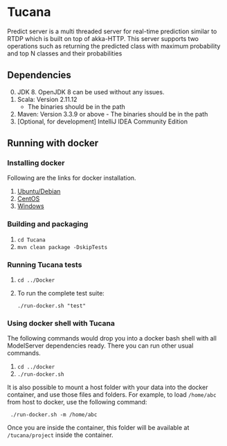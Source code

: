 # Tucana
Predict server is a multi threaded server for real-time prediction similar to RTDP which is built on top of akka-HTTP. This server supports two operations such as returning the predicted class with maximum probability and top N classes and their probabilities

## Dependencies
0. JDK 8. OpenJDK 8 can be used without any issues.
1. Scala: Version 2.11.12
    - The binaries should be in the path
2. Maven: Version 3.3.9 or above
        - The binaries should be in the path
3. [Optional, for development] IntelliJ IDEA Community Edition

## Running with docker

### Installing docker
Following are the links for docker installation.
1. [Ubuntu/Debian](https://docs.docker.com/engine/installation/linux/docker-ce/ubuntu/)
2. [CentOS](https://docs.docker.com/engine/installation/linux/docker-ce/centos/)
3. [Windows](https://docs.docker.com/toolbox/toolbox_install_windows/)

### Building and packaging
1. `cd Tucana`
2. `mvn clean package -DskipTests`

### Running Tucana tests
1. `cd ../Docker`
2. To run the complete test suite:
 
     `./run-docker.sh "test"`

### Using docker shell with Tucana
The following commands would drop you into a docker bash shell with all ModelServer dependencies ready. There you can run other usual commands.

1. `cd ../docker`
2. `./run-docker.sh`

It is also possible to mount a host folder with your data into the docker container, and use those files and folders. For example, to load `/home/abc` from host to docker, use the following command:

	 ./run-docker.sh -m /home/abc
	 
Once you are inside the container, this folder will be available at `/tucana/project` inside the container.
